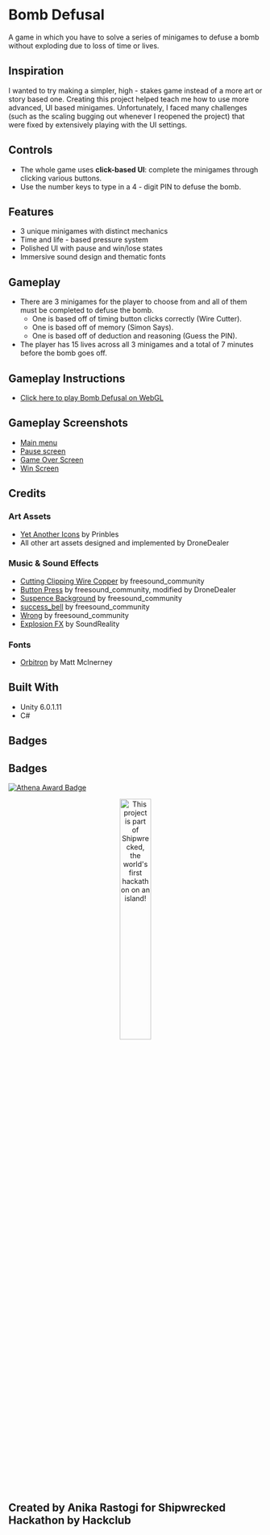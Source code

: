 # Bomb Defusal
A game in which you have to solve a series of minigames to defuse a bomb without exploding due to loss of time or lives.

## Inspiration
I wanted to try making a simpler, high - stakes game instead of a more art or story based one. Creating this project helped teach me how to use more advanced, UI based minigames. Unfortunately, I faced many challenges (such as the scaling bugging out whenever I reopened the project) that were fixed by extensively playing with the UI settings.

## Controls
- The whole game uses **click-based UI**: complete the minigames through clicking various buttons.
- Use the number keys to type in a 4 - digit PIN to defuse the bomb.

## Features
- 3 unique minigames with distinct mechanics
- Time and life - based pressure system
- Polished UI with pause and win/lose states
- Immersive sound design and thematic fonts

## Gameplay
- There are 3 minigames for the player to choose from and all of them must be completed to defuse the bomb.
  - One is based off of timing button clicks correctly (Wire Cutter).
  - One is based off of memory (Simon Says).
  - One is based off of deduction and reasoning (Guess the PIN).
- The player has 15 lives across all 3 minigames and a total of 7 minutes before the bomb goes off.

## Gameplay Instructions
- [Click here to play Bomb Defusal on WebGL](https://dronedealer.github.io/Bomb-Defusal/)

## Gameplay Screenshots
- [Main menu](https://i.postimg.cc/BbQzZ2Pk/MainMenu.png)
- [Pause screen](https://i.postimg.cc/tgsFh5Lp/Pause-Screen.png)
- [Game Over Screen](https://i.postimg.cc/Jz6bDgYp/Game-Over-Screen.png)
- [Win Screen](https://i.postimg.cc/RZV709d3/Win-Screen.png)

## Credits
### **Art Assets**
- [Yet Another Icons](https://prinbles.itch.io/yet-another-icons) by Prinbles
- All other art assets designed and implemented by DroneDealer

### **Music & Sound Effects**
- [Cutting Clipping Wire Copper](https://pixabay.com/sound-effects/cutting-clipping-wire-copper-80373/) by freesound_community
- [Button Press](https://pixabay.com/sound-effects/button-press-85188/) by freesound_community, modified by DroneDealer
- [Suspence Background](https://pixabay.com/sound-effects/suspence-background-25609/) by freesound_community
- [success_bell](https://pixabay.com/sound-effects/success-bell-6776/) by freesound_community
- [Wrong](http://pixabay.com/sound-effects/wrong-47985/) by freesound_community
- [Explosion FX](https://pixabay.com/sound-effects/explosion-fx-343683/) by SoundReality

### **Fonts**
- [Orbitron](https://fonts.google.com/specimen/Orbitron) by Matt McInerney

## Built With
- Unity 6.0.1.11
- C#

## Badges
## Badges
[![Athena Award Badge](https://img.shields.io/endpoint?url=https%3A%2F%2Faward.athena.hackclub.com%2Fapi%2Fbadge)](https://award.athena.hackclub.com?utm_source=readme)
<div align="center">
  <a href="https://shipwrecked.hackclub.com/?t=ghrm" target="_blank">
    <img src="https://hc-cdn.hel1.your-objectstorage.com/s/v3/739361f1d440b17fc9e2f74e49fc185d86cbec14_badge.png" 
         alt="This project is part of Shipwrecked, the world's first hackathon on an island!" 
         style="width: 35%;">
  </a>
</div>

## Created by Anika Rastogi for Shipwrecked Hackathon by Hackclub
